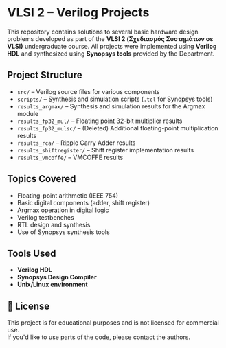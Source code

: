 # VLSI 2 – Verilog Projects

This repository contains solutions to several basic hardware design problems developed as part of the **VLSI 2 (Σχεδιασμός Συστημάτων σε VLSI)** undergraduate course. All projects were implemented using **Verilog HDL** and synthesized using **Synopsys tools** provided by the Department.

## Project Structure

- `src/` – Verilog source files for various components
- `scripts/` – Synthesis and simulation scripts (`.tcl` for Synopsys tools)
- `results_argmax/` – Synthesis and simulation results for the Argmax module
- `results_fp32_mul/` – Floating point 32-bit multiplier results
- `results_fp32_mulsc/` – (Deleted) Additional floating-point multiplication results
- `results_rca/` – Ripple Carry Adder results
- `results_shiftregister/` – Shift register implementation results
- `results_vmcoffe/` – VMCOFFE results

## Topics Covered

- Floating-point arithmetic (IEEE 754)
- Basic digital components (adder, shift register)
- Argmax operation in digital logic
- Verilog testbenches
- RTL design and synthesis
- Use of Synopsys synthesis tools

## Tools Used

- **Verilog HDL**
- **Synopsys Design Compiler**
- **Unix/Linux environment**

## 📜 License

This project is for educational purposes and is not licensed for commercial use.  
If you'd like to use parts of the code, please contact the authors.

